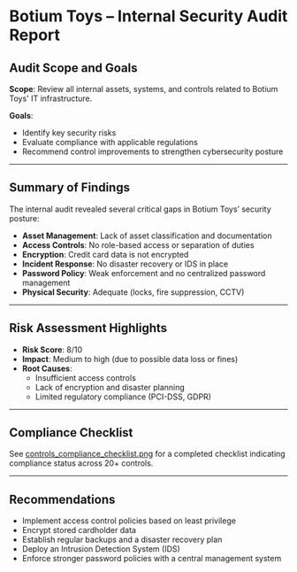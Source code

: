 # Botium Toys – Internal Security Audit Report

## Audit Scope and Goals

**Scope**: Review all internal assets, systems, and controls related to Botium Toys' IT infrastructure.

**Goals**:
- Identify key security risks
- Evaluate compliance with applicable regulations
- Recommend control improvements to strengthen cybersecurity posture

---

## Summary of Findings

The internal audit revealed several critical gaps in Botium Toys’ security posture:

- **Asset Management**: Lack of asset classification and documentation
- **Access Controls**: No role-based access or separation of duties
- **Encryption**: Credit card data is not encrypted
- **Incident Response**: No disaster recovery or IDS in place
- **Password Policy**: Weak enforcement and no centralized password management
- **Physical Security**: Adequate (locks, fire suppression, CCTV)

---

## Risk Assessment Highlights

- **Risk Score**: 8/10
- **Impact**: Medium to high (due to possible data loss or fines)
- **Root Causes**:
  - Insufficient access controls
  - Lack of encryption and disaster planning
  - Limited regulatory compliance (PCI-DSS, GDPR)

---

## Compliance Checklist

See [controls_compliance_checklist.png](./controls_compliance_checklist.png) for a completed checklist indicating compliance status across 20+ controls.

---

## Recommendations

- Implement access control policies based on least privilege
- Encrypt stored cardholder data
- Establish regular backups and a disaster recovery plan
- Deploy an Intrusion Detection System (IDS)
- Enforce stronger password policies with a central management system

